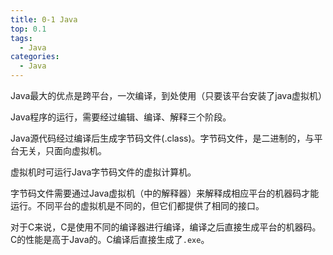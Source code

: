```yaml
---
title: 0-1 Java
top: 0.1
tags:
  - Java
categories:
  - Java
---
```


Java最大的优点是跨平台，一次编译，到处使用（只要该平台安装了java虚拟机）

Java程序的运行，需要经过编辑、编译、解释三个阶段。

Java源代码经过编译后生成字节码文件(.class)。字节码文件，是二进制的，与平台无关，只面向虚拟机。

虚拟机时可运行Java字节码文件的虚拟计算机。

字节码文件需要通过Java虚拟机（中的解释器）来解释成相应平台的机器码才能运行。不同平台的虚拟机是不同的，但它们都提供了相同的接口。

对于C来说，C是使用不同的编译器进行编译，编译之后直接生成平台的机器码。C的性能是高于Java的。C编译后直接生成了`.exe`。
